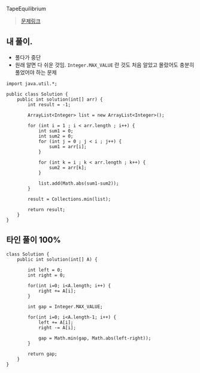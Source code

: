 TapeEquilibrium

> [문제링크](https://app.codility.com/programmers/lessons/3-time_complexity/tape_equilibrium/)


## 내 풀이.
- 풀다가 중단
- 원래 알면 다 쉬운 것임. `Integer.MAX_VALUE` 란 것도 처음 알았고 몰랐어도 충분히 풀었어야 하는 문제

```
import java.util.*;

public class Solution {
    public int solution(int[] arr) {
    	int result = -1;
    	
    	ArrayList<Integer> list = new ArrayList<Integer>();
    	
    	for (int i = 1 ; i < arr.length ; i++) {
    		int sum1 = 0;
    		int sum2 = 0;
    		for (int j = 0 ; j < i ; j++) {
    			sum1 = arr[i];
    		}
    		
    		for (int k = i ; k < arr.length ; k++) {
    			sum2 = arr[k];
    		}
    		
    		list.add(Math.abs(sum1-sum2));
    	}
    	
    	result = Collections.min(list);
    	
    	return result;
    }
}
```

## 타인 풀이 100%
```
class Solution {
    public int solution(int[] A) {
        
        int left = 0;
        int right = 0;
        
        for(int i=0; i<A.length; i++) {
            right += A[i];
        }
        
        int gap = Integer.MAX_VALUE;
        
        for(int i=0; i<A.length-1; i++) {
            left += A[i];
            right -= A[i];
            
            gap = Math.min(gap, Math.abs(left-right));
        }
        
        return gap;   
    }
}
```

